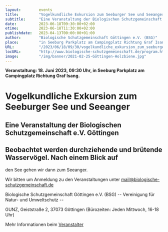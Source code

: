 ```yaml
---
layout:        events
title:         "Vogelkundliche Exkursion zum Seeburger See und Seeanger"
subtitle:      "Eine Veranstaltung der Biologischen Schutzgemeinschaft e.V. Göttingen"
date:          2023-06-18T09:30:00+02:00
etime:         2023-06-18T11:30:00+02:00
publishdate:   2023-04-13T00:00:00+01:00
author:        "Biologische Schutzgemeinschaft Göttingen e.V. (BSG)"
place:         "in Seeburg Parkplatz am Campingplatz Richtung Graf Isang."
URL:           "/2023/06/18/09/30/vogelkundliche_exkursion_zum_seeburger_see_und_seeanger"
locURL:        "http://www.biologische-schutzgemeinschaft.de/program.html"
image:         "/img/banner/2021-02-25-Göttingen-Holzbiene.jpg"
---
```


**Veranstaltung: 18. Juni 2023, 09:30 Uhr, in Seeburg Parkplatz am Campingplatz Richtung Graf Isang.**

Vogelkundliche Exkursion zum Seeburger See und Seeanger
===========

Eine Veranstaltung der Biologischen Schutzgemeinschaft e.V. Göttingen
-----------
Beobachtet werden durchziehende und brütende Wasservögel. Nach einem Blick auf
-------------

den See gehen wir dann zum Seeanger.


Wir bitten um Anmeldung zu den Veranstaltungen unter mail@biologische-schutzgemeinschaft.de

Biologische Schutzgemeinschaft Göttingen e.V. (BSG)
-- Vereinigung für Natur- und Umweltschutz --

GUNZ, Geiststraße 2, 37073 Göttingen (Bürozeiten: Jeden Mittwoch, 16-18 Uhr)

Mehr Informationen beim [Veranstalter](http://www.biologische-schutzgemeinschaft.de/program.html)
